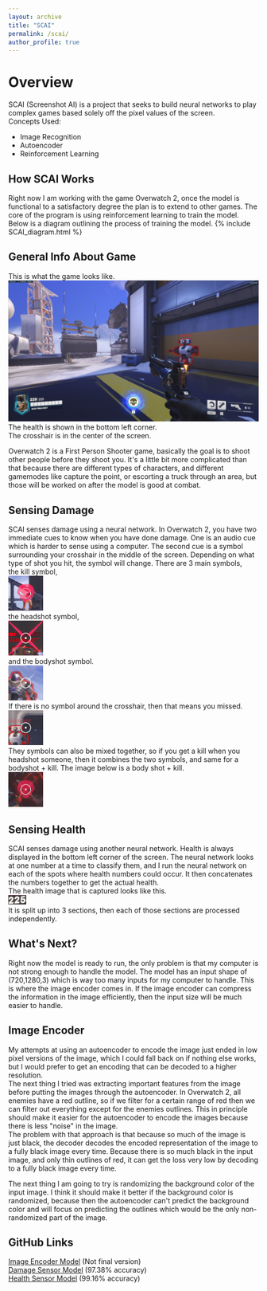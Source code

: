 ```yaml
---
layout: archive
title: "SCAI"
permalink: /scai/
author_profile: true
---
```


Overview
======
SCAI (Screenshot AI) is a project that seeks to build neural networks to play complex games based solely off the pixel values of the screen.  
Concepts Used:  
- Image Recognition  
- Autoencoder
- Reinforcement Learning

How SCAI Works
-----
Right now I am working with the game Overwatch 2, once the model is functional to a satisfactory degree the plan is to extend to other games.
The core of the program is using reinforcement learning to train the model.
Below is a diagram outlining the process of training the model.
{% include SCAI_diagram.html %}

General Info About Game
-----
This is what the game looks like.  
![Image of Overwatch 2](https://github.com/EndeavoringOrb/EndeavoringOrb.github.io/blob/main/files/fullscreen_training_room2.png?raw=true)  
The health is shown in the bottom left corner.  
The crosshair is in the center of the screen.  

Overwatch 2 is a First Person Shooter game, basically the goal is to shoot other people before they shoot you. It's a little bit more complicated than that because there are different types of characters, and different gamemodes like capture the point, or escorting a truck through an area, but those will be worked on after the model is good at combat.

Sensing Damage
-----
SCAI senses damage using a neural network. In Overwatch 2, you have two immediate cues to know when you have done damage. One is an audio cue which is harder to sense using a computer. The second cue is a symbol surrounding your crosshair in the middle of the screen. Depending on what type of shot you hit, the symbol will change. There are 3 main symbols,  
the kill symbol,  
![An image of the kill symbol which is a red skull.](https://github.com/EndeavoringOrb/EndeavoringOrb.github.io/blob/cb48de249f356566fbb90d3e4d632dc647d21bd5/files/kill_shot.png?raw=true)  
the headshot symbol,  
![An image of the headshot symbol which is 4 diagonal red lines going outwards, centered at the crosshair.](https://github.com/EndeavoringOrb/EndeavoringOrb.github.io/blob/cb48de249f356566fbb90d3e4d632dc647d21bd5/files/headshot_plain.png?raw=true)  
and the bodyshot symbol.  
![An image of the bodyshot symbol which is the same as the headshot symbol except the lines are slightly shorter and they are white instead of red.](https://github.com/EndeavoringOrb/EndeavoringOrb.github.io/blob/cb48de249f356566fbb90d3e4d632dc647d21bd5/files/body_shot.png?raw=true)  
If there is no symbol around the crosshair, then that means you missed.  
![An image of just the crosshair because if you miss there is no symbol.](https://github.com/EndeavoringOrb/EndeavoringOrb.github.io/blob/cb48de249f356566fbb90d3e4d632dc647d21bd5/files/miss.png?raw=true)  
They symbols can also be mixed together, so if you get a kill when you headshot someone, then it combines the two symbols, and same for a bodyshot + kill. The image below is a body shot + kill.  
![An image showing a bodyshot plus a kill, which is a red skull with the white diagonal lines of a body shot.](https://github.com/EndeavoringOrb/EndeavoringOrb.github.io/blob/cb48de249f356566fbb90d3e4d632dc647d21bd5/files/bodyshot_kill.png?raw=true)  

Sensing Health
-----
SCAI senses damage using another neural network. Health is always displayed in the bottom left corner of the screen. The neural network looks at one number at a time to classify them, and I run the neural network on each of the spots where health numbers could occur. It then concatenates the numbers together to get the actual health.  
The health image that is captured looks like this.  
![An image showing what the health looks like.](https://github.com/EndeavoringOrb/EndeavoringOrb.github.io/blob/main/files/health_full.png?raw=true)  
It is split up into 3 sections, then each of those sections are processed independently.  

What's Next?
-----
Right now the model is ready to run, the only problem is that my computer is not strong enough to handle the model. The model has an input shape of (720,1280,3) which is way too many inputs for my computer to handle. This is where the image encoder comes in. If the image encoder can compress the information in the image efficiently, then the input size will be much easier to handle.

Image Encoder
-----
My attempts at using an autoencoder to encode the image just ended in low pixel versions of the image, which I could fall back on if nothing else works, but I would prefer to get an encoding that can be decoded to a higher resolution.  
The next thing I tried was extracting important features from the image before putting the images through the autoencoder. In Overwatch 2, all enemies have a red outline, so if we filter for a certain range of red then we can filter out everything except for the enemies outlines. This in principle should make it easier for the autoencoder to encode the images because there is less "noise" in the image.  
The problem with that approach is that because so much of the image is just black, the decoder decodes the encoded representation of the image to a fully black image every time. Because there is so much black in the input image, and only thin outlines of red, it can get the loss very low by decoding to a fully black image every time.

The next thing I am going to try is randomizing the background color of the input image. I think it should make it better if the background color is randomized, because then the autoencoder can't predict the background color and will focus on predicting the outlines which would be the only non-randomized part of the image.

GitHub Links
-----
[Image Encoder Model](https://github.com/EndeavoringOrb/SCAI/blob/main/autoencoders/autoencoder_E0.h5) (Not final version)  
[Damage Sensor Model](https://github.com/EndeavoringOrb/SCAI/blob/main/dmg_models/dmg_model35.h5) (97.38% accuracy)  
[Health Sensor Model](https://github.com/EndeavoringOrb/SCAI/blob/main/health_models/health_model105.h5) (99.16% accuracy)  
